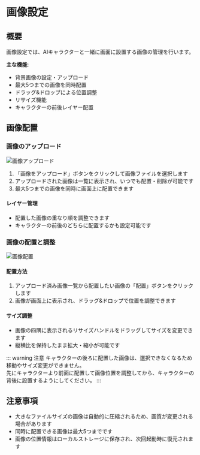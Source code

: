 # 画像設定

## 概要

画像設定では、AIキャラクターと一緒に画面に設置する画像の管理を行います。

**主な機能**:
- 背景画像の設定・アップロード
- 最大5つまでの画像を同時配置
- ドラッグ&ドロップによる位置調整
- リサイズ機能
- キャラクターの前後レイヤー配置

## 画像配置

### 画像のアップロード

![画像アップロード](/images/image_2dasd.png)

1. 「画像をアップロード」ボタンをクリックして画像ファイルを選択します
2. アップロードされた画像は一覧に表示され、いつでも配置・削除が可能です
3. 最大5つまでの画像を同時に画面上に配置できます

#### レイヤー管理
- 配置した画像の重なり順を調整できます
- キャラクターの前後のどちらに配置するかも設定可能です



### 画像の配置と調整

![画像配置](/images/image_af3s4.png)

#### 配置方法
1. アップロード済み画像一覧から配置したい画像の「配置」ボタンをクリックします
2. 画像が画面上に表示され、ドラッグ&ドロップで位置を調整できます

#### サイズ調整
- 画像の四隅に表示されるリサイズハンドルをドラッグしてサイズを変更できます
- 縦横比を保持したまま拡大・縮小が可能です

::: warning 注意
キャラクターの後ろに配置した画像は、選択できなくなるため移動やサイズ変更ができません。<br>
先にキャラクターより前面に配置して画像位置を調整してから、キャラクターの背後に設置するようにしてください。
:::

## 注意事項

- 大きなファイルサイズの画像は自動的に圧縮されるため、画質が変更される場合があります
- 同時に配置できる画像は最大5つまでです
- 画像の位置情報はローカルストレージに保存され、次回起動時に復元されます
